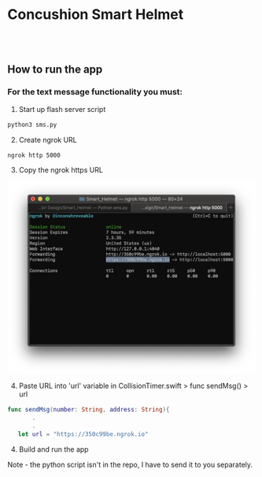 # Concushion Smart Helmet
<br></br>
## How to run the app
 
### For the text message functionality you must:
1. Start up flash server script

 ```bash
python3 sms.py
```

2. Create ngrok URL

 ```bash
ngrok http 5000
```

3. Copy the ngrok https URL 

![Ngrok Screenshot](Pics/ngrok_Screenshot.png)

4. Paste URL into 'url' variable in CollisionTimer.swift > func sendMsg() > url

 ```Swift
func sendMsg(number: String, address: String){
        .
        .
    let url = "https://350c99be.ngrok.io"
```

4. Build and run the app
 
Note - the python script isn't in the repo, I have to send it to you separately.
